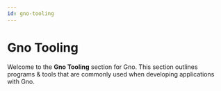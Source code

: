 ```yaml
---
id: gno-tooling
---
```


# Gno Tooling

Welcome to the **Gno Tooling** section for Gno. This section outlines programs & tools
that are commonly used when developing applications with Gno.